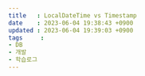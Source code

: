 ```yaml
---
title   : LocalDateTime vs Timestamp
date    : 2023-06-04 19:38:43 +0900
updated : 2023-06-04 19:39:03 +0900
tags     : 
- DB
- 개발
- 학습로그
---
```


